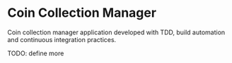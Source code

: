# Coin Collection Manager
Coin collection manager application developed with TDD, build automation and continuous integration practices.

TODO: define more
